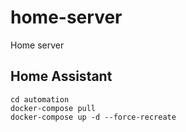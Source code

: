 # home-server
Home server


## Home Assistant
```shell
cd automation
docker-compose pull
docker-compose up -d --force-recreate
```
